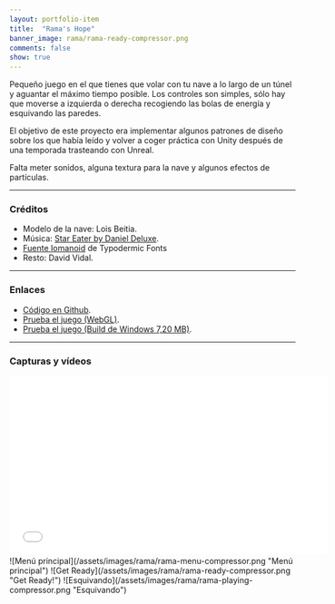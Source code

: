 ```yaml
---
layout: portfolio-item
title:  "Rama's Hope"
banner_image: rama/rama-ready-compressor.png
comments: false
show: true
---
```


Pequeño juego en el que tienes que volar con tu nave a lo largo de un túnel y aguantar el máximo tiempo posible. Los controles son simples, sólo hay que moverse a izquierda o derecha recogiendo las bolas de energía y esquivando las paredes.

El objetivo de este proyecto era implementar algunos patrones de diseño sobre los que había leído y volver a coger práctica con Unity después de una temporada trasteando con Unreal.

Falta meter sonidos, alguna textura para la nave y algunos efectos de partículas.

---

### Créditos
* Modelo de la nave: Lois Beitia.
* Música: [Star Eater by Daniel Deluxe](https://newretrowave.bandcamp.com/album/magnatron).
* [Fuente Iomanoid](http://www.dafont.com/es/arkanoid.font) de Typodermic Fonts
* Resto: David Vidal.

---

### Enlaces
* [Código en Github](https://github.com/txotxopue/RamasHope).
* [Prueba el juego (WebGL)](/assets/builds/rama/index.html).
* [Prueba el juego (Build de Windows 7,20 MB)](/assets/builds/rama/RamasHope.zip).

---

### Capturas y vídeos
<iframe width="560" height="315" src="//www.youtube.com/embed/cOXChB1AtzY" frameborder="0" allowfullscreen></iframe>
![Menú principal](/assets/images/rama/rama-menu-compressor.png "Menú principal")
![Get Ready](/assets/images/rama/rama-ready-compressor.png "Get Ready!")
![Esquivando](/assets/images/rama/rama-playing-compressor.png "Esquivando")